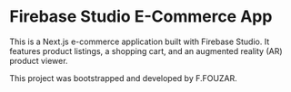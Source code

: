 # Firebase Studio E-Commerce App

This is a Next.js e-commerce application built with Firebase Studio. It features product listings, a shopping cart, and an augmented reality (AR) product viewer.

This project was bootstrapped and developed by F.FOUZAR.